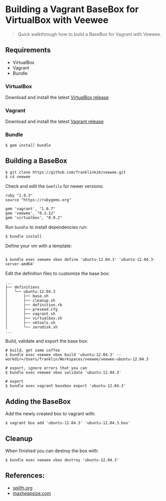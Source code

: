 # Building a Vagrant BaseBox for VirtualBox with Veewee

> Quick walkthrough how to build a BaseBox for Vagrant with Veewee.

## Requirements

* VirtualBox
* Vagrant
* Bundle

### VirtualBox

Download and install the latest [VirtualBox release][virtualbox]

### Vagrant

Download and install the latest [Vagrant release][vagrant]

### Bundle

```
$ gem install bundle
```

## Building a BaseBox

```
$ git clone https://github.com/franklinkim/veewee.git
$ cd veewee
```

Check and edit the `Gemfile` for newer versions:

```
ruby "1.9.3"
source "https://rubygems.org"

gem 'vagrant', "1.0.7"
gem 'veewee', "0.3.12"
gem 'virtualbox', "0.9.2"
```

Run `bundle` to install dependencies run:

```
$ bundle install
```

Define your vm with a template:

```

$ bundle exec veewee vbox define 'ubuntu-12.04.3' 'ubuntu-12.04.3-server-amd64'
```

Edit the definition files to customize the base box:

```
...
├── definitions
│   └── ubuntu-12.04.3
│       ├── base.sh
│       ├── cleanup.sh
│       ├── definition.rb
│       ├── preseed.cfg
│       ├── vagrant.sh
│       ├── virtualbox.sh
│       ├── vmtools.sh
│       └── zerodisk.sh
...
```

Build, validate and export the base box:

```
# build, get some coffee
$ bundle exec veewee vbox build 'ubuntu-12.04.3' --workdir=/Users/franklin/Workspaces/veewee/veewee-ubuntu-12.04.3

# export, ignore errors that you can
$ bundle exec veewee vbox validate 'ubuntu-12.04.3'

# export
$ bundle exec vagrant basebox export 'ubuntu-12.04.3'
```

## Adding the BaseBox

Add the newly created box to vagrant with:

```
$ vagrant box add 'ubuntu-12.04.3' 'ubuntu-12.04.3.box'
```

## Cleanup

When finished you can destroy the box with:

```
$ bundle exec veewee vbox destroy 'ubuntu-12.04.3'
```

## References: 

* [spilth.org][splith.org]
* [maxheapsize.com][maxheapsize.com]
                    
[vagrant]: http://www.vagrantup.com/downloads.html
[virtualbox]: https://www.virtualbox.org/wiki/Downloads
[splith.org]: http://spilth.org/blog/2013/01/21/automated-vm-generation-with-veewee-jenkins-and-amazon-s3/
[maxheapsize.com]: http://maxheapsize.com/2013/05/26/getting-started-with-veewee-and-vagrant/
